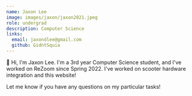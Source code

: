 ```yaml
---
name: Jaxon Lee
image: images/jaxon/jaxon2021.jpeg
role: undergrad
description: Computer Science
links:
  email: jaxondlee@gmail.com
  github: GidntSquia
---
```


👋 Hi, I'm Jaxon Lee. I'm a 3rd year Computer Science student, and I've worked on ReZoom since Spring 2022. I've worked on scooter hardware integration and this website!




Let me know if you have any questions on my particular tasks!
